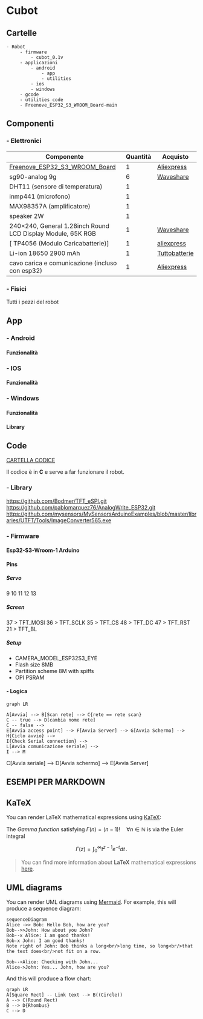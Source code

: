 # Cubot

## Cartelle
    - Robot
    	 - firmware
    		 - cubot_0.1v
    	 - applicazioni
    		 - android
    			 - app
    			 - utilities
    		 - ios
    		 - windows
    	 - gcode
    	 - utilities_code
    	 - Freenove_ESP32_S3_WROOM_Board-main

## Componenti

### - Elettronici
| Componente | Quantità | Acquisto |
|--|--|--|
| [Freenove_ESP32_S3_WROOM_Board](https://github.com/Freenove/Freenove_ESP32_S3_WROOM_Board) | 1 | [Aliexpress](https://it.aliexpress.com/item/1005004960637276.html?gps-id=pcStoreLeaderboard&scm=1007.22922.271278.0&scm_id=1007.22922.271278.0&scm-url=1007.22922.271278.0&pvid=cd21d63e-35c4-4836-8b5f-88bc2b6a78b9&_t=gps-id:pcStoreLeaderboard,scm-url:1007.22922.271278.0,pvid:cd21d63e-35c4-4836-8b5f-88bc2b6a78b9,tpp_buckets:668#2846#8107#1934&pdp_ext_f=%7B%22sku_id%22:%2212000031163496708%22,%22sceneId%22:%2212922%22%7D&pdp_npi=3@dis!EUR!13.03!13.03!!!!!@211b5e1d16785553435738710ef8d3!12000031163496708!rec!IT!&spm=a2g0o.store_pc_home.smartLeaderboard_2004236299966.1005004960637276&gatewayAdapt=glo2ita) |
| sg90-analog 9g | 6 | [Waveshare](https://www.waveshare.com/product/robotics/motors-servos/servos/sg90-servo.htm) |
| DHT11 (sensore di temperatura) | 1 |  |
| inmp441 (microfono) | 1 |  |
| MAX98357A  (amplificatore) | 1 |  |
| speaker 2W | 1 |  |
| 240×240, General 1.28inch Round LCD Display Module, 65K RGB | 1 | [Waveshare](https://www.waveshare.com/product/displays/lcd-oled/lcd-oled-3/1.28inch-lcd-module.htm) |
| [ TP4056 (Modulo Caricabatterie)] | 1 | [aliexpress](https://it.aliexpress.com/item/1005005237080994.html?src=google&src=google&albch=shopping&acnt=494-037-6276&slnk=&plac=&mtctp=&albbt=Google_7_shopping&albagn=888888&isSmbAutoCall=false&needSmbHouyi=false&albcp=19215243512&albag=&trgt=&crea=it1005005237080994&netw=x&device=c&albpg=&albpd=it1005005237080994&gad_source=1&gclid=Cj0KCQjwqP2pBhDMARIsAJQ0CzomJahSgcT2h1HFcM23qx6XmopDRa34VUY_UlM-na5dkJ6kSl9_mS4aAuRpEALw_wcB&gclsrc=aw.ds&aff_fcid=8a3572c6e92b41ab9b4ac060aa40f5d2-1698692849410-05852-UneMJZVf&aff_fsk=UneMJZVf&aff_platform=aaf&sk=UneMJZVf&aff_trace_key=8a3572c6e92b41ab9b4ac060aa40f5d2-1698692849410-05852-UneMJZVf&terminal_id=564917b7f57540efb44a014f9c1dcaad&afSmartRedirect=y) |
| Li-ion 18650 2900 mAh | 1 | [Tuttobatterie](https://www.tuttobatterie.com/batteria-ricaricabile-speciale-li-ion-18650-samsung-inr18650-29e-3-7v-2900-mah.html) |
| cavo carica e comunicazione (incluso con esp32) | 1 | [Aliexpress](https://it.aliexpress.com/item/1005004960637276.html?gps-id=pcStoreLeaderboard&scm=1007.22922.271278.0&scm_id=1007.22922.271278.0&scm-url=1007.22922.271278.0&pvid=cd21d63e-35c4-4836-8b5f-88bc2b6a78b9&_t=gps-id:pcStoreLeaderboard,scm-url:1007.22922.271278.0,pvid:cd21d63e-35c4-4836-8b5f-88bc2b6a78b9,tpp_buckets:668#2846#8107#1934&pdp_ext_f=%7B%22sku_id%22:%2212000031163496708%22,%22sceneId%22:%2212922%22%7D&pdp_npi=3@dis!EUR!13.03!13.03!!!!!@211b5e1d16785553435738710ef8d3!12000031163496708!rec!IT!&spm=a2g0o.store_pc_home.smartLeaderboard_2004236299966.1005004960637276&gatewayAdapt=glo2ita) |

### - Fisici
Tutti i pezzi del robot

## App

### - Android
#### Funzionalità

### - IOS
#### Funzionalità

### - Windows
#### Funzionalità
#### Library

## Code
[CARTELLA CODICE](/_DRIVE/progetti/2023/Robot/firmware/)

Il codice è in **C** e serve a far funzionare il robot.
### - Library
https://github.com/Bodmer/TFT_eSPI.git
https://github.com/pablomarquez76/AnalogWrite_ESP32.git
https://github.com/mysensors/MySensorsArduinoExamples/blob/master/libraries/UTFT/Tools/ImageConverter565.exe

### - Firmware
#### Esp32-S3-Wroom-1 Arduino
#### Pins
##### Servo
9
10
11
12
13

##### Screen
37 > TFT_MOSI
36 > TFT_SCLK
35 > TFT_CS
48 > TFT_DC
47 > TFT_RST
21 > TFT_BL

##### Setup
- CAMERA_MODEL_ESP32S3_EYE
- Flash size 8MB
- Partition scheme 8M with spiffs
- OPI PSRAM

#### - Logica

```mermaid
graph LR

A[Avvia] --> B[Scan rete] --> C{rete == rete scan}
C -- true --> D[cambia nome rete]
C -- false -->
E[Avvia access point] --> F[Avvia Server] --> G[Avvia Schermo] --> H{Ciclo avvio} -->
I{Check Serial connection} -->
L[Avvia comunicazione seriale] -->
I --> M
```

C[Avvia seriale] --> D[Avvia schermo] --> E[Avvia Server]

## ESEMPI PER MARKDOWN
## KaTeX

You can render LaTeX mathematical expressions using [KaTeX](https://khan.github.io/KaTeX/):

The *Gamma function* satisfying $\Gamma(n) = (n-1)!\quad\forall n\in\mathbb N$ is via the Euler integral

$$
\Gamma(z) = \int_0^\infty t^{z-1}e^{-t}dt\,.
$$

> You can find more information about **LaTeX** mathematical expressions [here](http://meta.math.stackexchange.com/questions/5020/mathjax-basic-tutorial-and-quick-reference).


## UML diagrams

You can render UML diagrams using [Mermaid](https://mermaidjs.github.io/). For example, this will produce a sequence diagram:

```mermaid
sequenceDiagram
Alice ->> Bob: Hello Bob, how are you?
Bob-->>John: How about you John?
Bob--x Alice: I am good thanks!
Bob-x John: I am good thanks!
Note right of John: Bob thinks a long<br/>long time, so long<br/>that the text does<br/>not fit on a row.

Bob-->Alice: Checking with John...
Alice->John: Yes... John, how are you?
```

And this will produce a flow chart:

```mermaid
graph LR
A[Square Rect] -- Link text --> B((Circle))
A --> C(Round Rect)
B --> D{Rhombus}
C --> D
```
